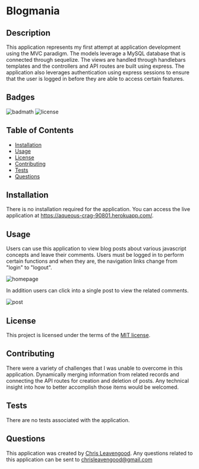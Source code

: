 # Blogmania

## Description

This application represents my first attempt at application development using the MVC paradigm. The models leverage a MySQL database that is connected through sequelize. The views are handled through handlebars templates and the controllers and API routes are built using express. The application also leverages authentication using express sessions to ensure that the user is logged in before they are able to access certain features.

## Badges

![badmath](https://img.shields.io/github/languages/top/lernantino/badmath) ![license](https://img.shields.io/github/license/Cleave13/blogmania)

## Table of Contents

- [Installation](#installation)
- [Usage](#usage)
- [License](#license)
- [Contributing](#contributing)
- [Tests](#tests)
- [Questions](#questions)

## Installation

There is no installation required for the application. You can access the live application at https://aqueous-crag-90801.herokuapp.com/.

## Usage

Users can use this application to view blog posts about various javascript concepts and leave their comments. Users must be logged in to perform certain functions and when they are, the navigation links change from "login" to "logout".

![homepage](../blogmania/public/images/blogmania.png)

In addition users can click into a single post to view the related comments.

![post](../blogmania/public/images/post.png)

## License

This project is licensed under the terms of the [MIT license](https://choosealicense.com/licenses/mit/).

## Contributing

There were a variety of challenges that I was unable to overcome in this application. Dynamically merging information from related records and connecting the API routes for creation and deletion of posts. Any technical insight into how to better accomplish those items would be welcomed.

## Tests

There are no tests associated with the application.

## Questions

This application was created by [Chris Leavengood](https://github.com/Cleave13). Any questions related to this application can be sent to chrisleavengood@gmail.com